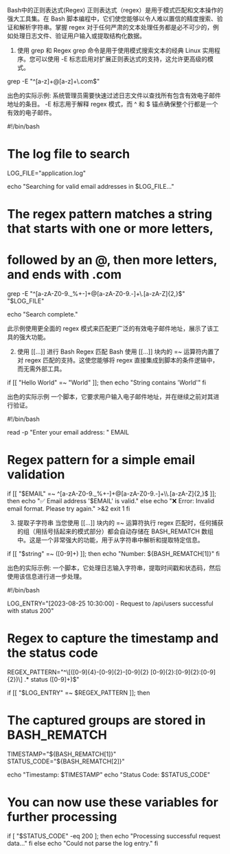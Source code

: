 Bash中的正则表达式(Regex)
正则表达式（regex）是用于模式匹配和文本操作的强大工具集。在 Bash 脚本编程中，它们使您能够以令人难以置信的精度搜索、验证和解析字符串。掌握 regex 对于任何严肃的文本处理任务都是必不可少的，例如处理日志文件、验证用户输入或提取结构化数据。

1. 使用 grep 和 Regex
grep 命令是用于使用模式搜索文本的经典 Linux 实用程序。您可以使用 -E 标志启用对扩展正则表达式的支持，这允许更高级的模式。

grep -E "^[a-z]+@[a-z]+\\.com$"

出色的实际示例: 系统管理员需要快速过滤日志文件以查找所有包含有效电子邮件地址的条目。 -E 标志用于解释 regex 模式，而 ^ 和 $ 锚点确保整个行都是一个有效的电子邮件。

#!/bin/bash

# The log file to search
LOG_FILE="application.log"

echo "Searching for valid email addresses in $LOG_FILE..."

# The regex pattern matches a string that starts with one or more letters,
# followed by an @, then more letters, and ends with .com
grep -E "^[a-zA-Z0-9._%+-]+@[a-zA-Z0-9.-]+\\.[a-zA-Z]{2,}$" "$LOG_FILE"

echo "Search complete."

此示例使用更全面的 regex 模式来匹配更广泛的有效电子邮件地址，展示了该工具的强大功能。

2. 使用 [[...]] 进行 Bash Regex 匹配
Bash 使用 [[...]] 块内的 =~ 运算符内置了对 regex 匹配的支持。这使您能够将 regex 直接集成到脚本的条件逻辑中，而无需外部工具。

if [[ "Hello World" =~ "World" ]]; then
  echo "String contains 'World'"
fi

出色的实际示例
一个脚本，它要求用户输入电子邮件地址，并在继续之前对其进行验证。

#!/bin/bash

read -p "Enter your email address: " EMAIL

# Regex pattern for a simple email validation
if [[ "$EMAIL" =~ ^[a-zA-Z0-9._%+-]+@[a-zA-Z0-9.-]+\\.[a-zA-Z]{2,}$ ]]; then
  echo "✅ Email address '$EMAIL' is valid."
else
  echo "❌ Error: Invalid email format. Please try again." >&2
  exit 1
fi

3. 提取子字符串
当您使用 [[...]] 块内的 =~ 运算符执行 regex 匹配时，任何捕获的组（用括号括起来的模式部分）都会自动存储在 BASH_REMATCH 数组中。这是一个非常强大的功能，用于从字符串中解析和提取特定信息。

if [[ "$string" =~ ([0-9]+) ]]; then
  echo "Number: ${BASH_REMATCH[1]}"
fi

出色的实际示例: 一个脚本，它处理日志输入字符串，提取时间戳和状态码，然后使用该信息进行进一步处理。

#!/bin/bash

LOG_ENTRY="[2023-08-25 10:30:00] - Request to /api/users successful with status 200"

# Regex to capture the timestamp and the status code
REGEX_PATTERN="^\\[([0-9]{4}-[0-9]{2}-[0-9]{2} [0-9]{2}:[0-9]{2}:[0-9]{2})\\] .* status ([0-9]+)$"

if [[ "$LOG_ENTRY" =~ $REGEX_PATTERN ]]; then
  # The captured groups are stored in BASH_REMATCH
  TIMESTAMP="${BASH_REMATCH[1]}"
  STATUS_CODE="${BASH_REMATCH[2]}"

  echo "Timestamp: $TIMESTAMP"
  echo "Status Code: $STATUS_CODE"
  
  # You can now use these variables for further processing
  if [ "$STATUS_CODE" -eq 200 ]; then
    echo "Processing successful request data..."
  fi
else
  echo "Could not parse the log entry."
fi
